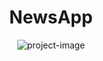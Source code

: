 <h1 align="center" id="title">NewsApp</h1>

<p align="center"><img src="https://socialify.git.ci/THESHIVV/NEWSAPP/image?description=1&amp;descriptionEditable=Android%20News%20App&amp;font=Raleway&amp;language=1&amp;name=1&amp;owner=1&amp;pattern=Circuit%20Board&amp;theme=Dark" alt="project-image"></p>
